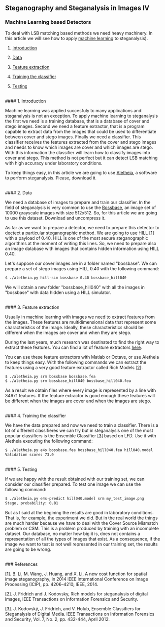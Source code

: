 ## Steganography and Steganalysis in Images IV

### Machine Learning based Detectors

To deal with LSB matching based methods we need heavy machinery. In this article we will see how to apply [machine learning](https://en.wikipedia.org/wiki/Machine_learning) to steganalysis).

1. [Introduction](#1-introduction)

2. [Data](#2-data)

3. [Feature extraction](#3-feature-extraction)

4. [Training the classifier](#4-training-the-classifier)

5. [Testing](#5-testing)


<br>
#### 1. Introduction

Machine learning was applied succesfuly to many applications and steganalysis is not an exception. To apply machine learning to steganalysis the first we need is a training database, that is a database of cover and stego images. Second we need a feature extractor, that is a program capable to extract data from the images that could be used to differentiate between cover and stego images. Finally we need a classifier. This classifier receives the features extracted from the cover and stego images and needs to know which images are cover and which images are stego. With this information the classifier will learn how to classify images into cover and stego. This method is not perfect but it can detect LSB matching with high accuracy under laboratory conditions. 

To keep things easy, in this article we are going to use [Aletheia](https://github.com/daniellerch/aletheia), a software to perform steganalysis. Please, download it.

<br>
#### 2. Data

We need a database of images to prepare and train our classifier. In the field of steganalysis is very common to use the [Bossbase](http://dde.binghamton.edu/download/ImageDB/BOSSbase_1.01.zip), an image set of 10000 grayscale images with size 512x512. So, for this article we are going to use this dataset. Download and uncompress it.

As far as we want to prepare a detector, we need to prepare this detector to dectect a particular steganographic method. We are going to use HILL [[1](#references)] with a payload of 0.40. HILL is one of the most secure steganographic algorithms at the moment of writing this lines. So, we need to prepare also an image database with images that contains hidden information using HILL 0.40.

Let's suppose our cover images are in a folder named "bossbase". We can prepare a set of stego images using HILL 0.40 with the following command:

```bash
$ ./aletheia.py hill-sim bossbase 0.40 bossbase_hill040 
```

We will obtain a new folder "bossbase_hill040" with all the images in "bossbase" with data hidden using a HILL simulator.


<br>
#### 3. Feature extraction

Usually in machine learning with images we need to extract features from the images. These features are multidimensional data that represent some characteristics of the image. Ideally, these characteristics should be different when the images are cover and when they are stego.

During the last years, much research was destinated to find the right way to extract these features. You can find a lot of feature extractors [here](http://dde.binghamton.edu/download/feature_extractors/).

You can use these feature extractors with Matlab or Octave, or use Aletheia to keep things easy. With the following commands we can extract the features using a very good feature extractor called Rich Models [[2](#references)].

```bash
$ ./aletheia.py srm bossbase bossbase.fea 
$ ./aletheia.py srm bossbase_hill040 bossbase_hill040.fea
```

As a result we obtain files where every image is represented by a line with 34671 features. If the feature extractor is good enough these features will be different when the images are cover and when the images are stego.  


<br>
#### 4. Training the classifier

We have the data prepared and now we need to train a classifier.  There is a lot of different classifieres we can try but in steganalysis one of the most popular classifiers is the Ensemble Classifier [[3](#references)] based on LFD. Use it with Aletheia executing the following command:

```bash
$ ./aletheia.py e4s bossbase.fea bossbase_hill040.fea hill040.model
Validation score: 73.0

```

<br>
#### 5. Testing

If we are happy with the result obtained with our training set, we can consider our classifier prepared. To test one image we can use the following command:

```bash
$ ./aletheia.py e4s-predict hill040.model srm my_test_image.png
Stego, probability: 0.81

```
But as I said at the begining the results are good in laboratory conditions. That is, for example, the experiment we did. But in the real world the things are much harder because we have to deal with the Cover Source Mismatch problem or CSM. This is a problem produced by training with an incomplete dataset. Our database, no matter how big it is, does not contains a representation of all the types of images that exist. As a consequence, if the image we want to test is not well represented in our training set, the results are going to be wrong. 





<br>
### References

[1]. B. Li, M. Wang, J. Huang, and X. Li, A new cost function for spatial image steganography, in 2014 IEEE International Conference on Image Processing (ICIP), pp. 4206–4210, IEEE, 2014.

[2]. J. Fridrich and J. Kodovsky, Rich models for steganalysis of digital images, IEEE Transactions on Information Forensics and Security.

[3]. J. Kodovský, J. Fridrich, and V. Holub, Ensemble Classifiers for Steganalysis of Digital Media. IEEE Transactions on Information Forensics and Security, Vol. 7, No. 2, pp. 432-444, April 2012. 










